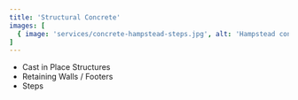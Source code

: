 ```yaml
---
title: 'Structural Concrete'
images: [
  { image: 'services/concrete-hampstead-steps.jpg', alt: 'Hampstead concrete steps' },
]
---
```


- Cast in Place Structures
- Retaining Walls / Footers
- Steps
